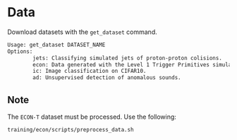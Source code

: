 # Data

Download datasets with the `get_dataset` command.

```bash
Usage: get_dataset DATASET_NAME
Options:
        jets: Classifying simulated jets of proton-proton colisions.
        econ: Data generated with the Level 1 Trigger Primitives simulation.
        ic: Image classification on CIFAR10.
        ad: Unsupervised detection of anomalous sounds.
```

## Note

The `ECON-T` dataset must be processed. Use the following:

```bash
training/econ/scripts/preprocess_data.sh
```
